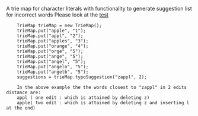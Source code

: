 A trie map for character literals with functionality to generate suggestion list for incorrect words
Please look at the [test](https://github.com/L-factorial/DataStructure-and-MulthiThreading-in-java-/blob/main/src/test/java/com/lfactorial/test/datastructure/trie/TrieMapTest.java)

        TrieMap trieMap = new TrieMap();
        trieMap.put("apple", "1");
        trieMap.put("appl", "2");
        trieMap.put("apples", "3");
        trieMap.put("orange", "4");
        trieMap.put("orge", "5");
        trieMap.put("ange", "5");
        trieMap.put("angel", "5");
        trieMap.put("angelo", "5");
        trieMap.put("angetb", "5");
        suggestions = trieMap.typoSuggestion("zappl", 2);
        
        In the above example the the words closest to "zappl" in 2 edits distance are: 
        appl ( one edit : which is attained by deleting z)
        apple( two edit : which is attained by deleting z and inserting l at the end)
